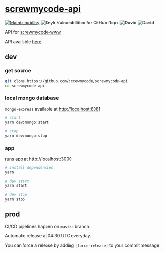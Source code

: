 # [screwmycode-api](https://github.com/screwmycode/screwmycode-api)

[![Maintainability](https://api.codeclimate.com/v1/badges/9d8331cec24be05155cc/maintainability)](https://codeclimate.com/github/screwmycode/screwmycode-api/maintainability)
![Snyk Vulnerabilities for GitHub Repo](https://img.shields.io/snyk/vulnerabilities/github/screwmycode/screwmycode-api)
![David](https://img.shields.io/david/screwmycode/screwmycode-api)
![David](https://img.shields.io/david/dev/screwmycode/screwmycode-api)

API for [screwmycode-www](https://github.com/screwmycode/screwmycode-www)

API available [here](https://api.screwmycode.in)

## dev

### get source

```bash
git clone https://github.com/screwmycode/screwmycode-api
cd screwmycode-api
```

### local mongo database

`mongo-express` available at <http://localhost:8081>

```bash
# start
yarn dev:mongo:start

# stop
yarn dev:mongo:stop
```

### app

runs app at <http://localhost:3000>

```bash
# install dependencies
yarn

# dev start
yarn start

# dev stop
yarn stop
```

## prod

CI/CD pipelines happen on `master` branch.

Automatic release at 04:30 UTC everyday.

You can force a release by adding `[force-release]` to your commit message
